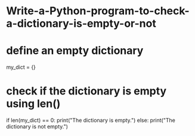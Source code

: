 # Write-a-Python-program-to-check-a-dictionary-is-empty-or-not

# define an empty dictionary
my_dict = {}
# check if the dictionary is empty using len()
if len(my_dict) == 0:
 print("The dictionary is empty.")
else:
 print("The dictionary is not empty.")
